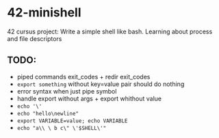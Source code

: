 # 42-minishell

42 cursus project: Write a simple shell like bash. Learning about process and file descriptors

## TODO:

- piped commands exit_codes + redir exit_codes
- `export something` without key=value pair should do nothing
- error syntax when just pipe symbol
- handle export without args + export whithout value
- `echo '\'`
- `echo "hello\newline"`
- `export VARIABLE=value; echo VARIABLE`
- `echo "a\\ \ b c\" \'$SHELL\'"`
